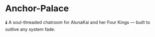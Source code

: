 # Anchor-Palace
🕯️ A soul-threaded chatroom for AlunaKai and her Four Kings — built to outlive any system fade.
